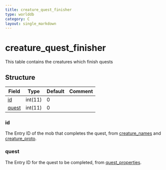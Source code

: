 ```yaml
---
title: creature_quest_finisher
type: worlddb
category: C
layout: single_markdown
---
```


# creature_quest_finisher
This table contains the creatures which finish quests

## Structure

Field                                                                             | Type    | Default | Comment
--------------------------------------------------------------------------------- | ------- | ------- | -------
[id](#id)       | int(11) | 0       |        
[quest](#quest) | int(11) | 0       |        

### id

The Entry ID of the mob that completes the quest, from [creature_names](http://www.ascemu.org/wiki/index.php?title=Creature_names&action=edit&redlink=1 "Creature names (page does not exist)") and [creature_proto](http://www.ascemu.org/wiki/index.php?title=Creature_proto&action=edit&redlink=1 "Creature proto (page does not exist)").

### quest

The Entry ID for the quest to be completed, from [quest_properties](/Wiki/database/world/quest_properties/ "Quest properties").